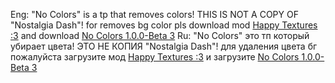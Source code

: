 Eng:
"No Colors" is a tp that removes colors!
THIS IS NOT A COPY OF "Nostalgia Dash"!
for removes bg color pls download mod [Happy Textures :3](https://api.geode-sdk.org/v1/mods/alphalaneous.happy_textures/versions/1.3.18/download) and download [No Colors 1.0.0-Beta 3](Releases/tag/5)
Ru:
"No Colors" это тп который убирает цвета!
ЭТО НЕ КОПИЯ "Nostalgia Dash"!
для удаления цвета бг пожалуйста загрузите мод [Happy Textures :3](https://api.geode-sdk.org/v1/mods/alphalaneous.happy_textures/versions/1.3.18/download) и загрузите [No Colors 1.0.0-Beta 3](Releases/tag/5)
